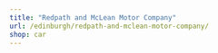 ```yaml
---
title: "Redpath and McLean Motor Company"
url: /edinburgh/redpath-and-mclean-motor-company/
shop: car
---
```

